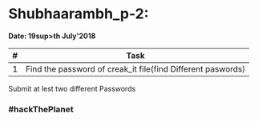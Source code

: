 # Shubhaarambh_p-2:

**Date: 19sup>th</sup> July'2018**


|#| Task 
|--| ------------- 
|1| Find the password of creak_it file(find Different paswords)




Submit at lest two different Passwords








### #hackThePlanet
